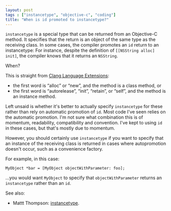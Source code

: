 ```yaml
---
layout: post
tags : ["instancetype", "objective-c", "coding"]
title: "When is id promoted to instancetype?"
---
```

`instancetype` is a special type that can be returned from an Objective-C method. It specifies that the return is an object of the same type as the receiving class. In some cases, the compiler promotes an `id` return to an instancetype: For instance, despite the definition of `[[NSString alloc] init]`, the compiler knows that it returns an `NSString`.

When?

This is straight from [Clang Language Extensions](http://clang.llvm.org/docs/LanguageExtensions.html#related-result-types):

* the first word is “alloc” or “new”, and the method is a class method, or
* the first word is “autorelease”, “init”, “retain”, or “self”, and the method is an instance method.

Left unsaid is whether it's better to actually specify `instancetype` for these rather than rely on automatic promotion of `id`. Most code I've seen relies on the automatic promotion. I'm not sure what combination this is of momentum, readability, compatibility and convention. I've kept to using `id` in these cases, but that's mostly due to momentum.

However, you should certainly use `instancetype` if you want to specify that an instance of the receiving class is returned in cases where autopromotion doesn't occur, such as a convenience factory.

For example, in this case:

    MyObject *bar = [MyObject objectWithParameter: foo];

…you would want `MyObject` to specify that `objectWithParameter` returns an `instancetype` rather than an `id`.

See also:

* Mattt Thompson: [instancetype](http://nshipster.com/instancetype/).